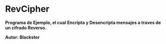 # RevCipher

__Programa de Ejemplo, el cual Encripta y Desencripta mensajes a traves de un cifrado Reverso.__



__Autor: Blackster__
